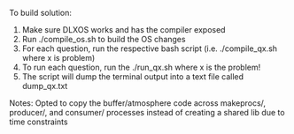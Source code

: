 To build solution:
1. Make sure DLXOS works and has the compiler exposed
2. Run ./compile_os.sh to build the OS changes
3. For each question, run the respective bash script (i.e. ./compile_qx.sh where x is problem)
4. To run each question, run the ./run_qx.sh where x is the problem!
5. The script will dump the terminal output into a text file called dump_qx.txt

Notes:
Opted to copy the buffer/atmosphere code across makeprocs/, producer/, and consumer/ processes instead of creating a shared lib due to time constraints